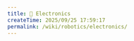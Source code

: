 ```yaml
---
title: 🔋 Electronics
createTime: 2025/09/25 17:59:17
permalink: /wiki/robotics/electronics/
---
```

